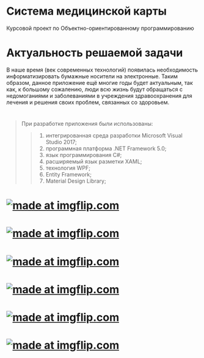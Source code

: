 # Система медицинской карты
Курсовой проект по Объектно-ориентированному программированию

# Актуальность решаемой задачи
В наше время (век современных технологий) появилась необходимость информатизировать бумажные носители на электронные.
	Таким образом, данное приложение ещё многие годы будет актуальным, так как, к большому сожалению, люди всю жизнь будут обращаться с недомоганиями и заболеваниями в учреждения здравоохранения для лечения и решения своих проблем, связанных со здоровьем.

#
> При разработке приложения были использованы:
>> 1.  интегрированная среда разработки Microsoft Visual Studio 2017;
>> 2.  программная платформа .NET Framework 5.0;
>> 3.  язык программирования C#;
>> 4. расширяемый язык разметки XAML;
>> 5. технология WPF;
>> 6. Entity Framework;
>> 7.  Material Design Library;

# <a href="https://imgflip.com/gif/2axs1u"><img src="https://i.imgflip.com/2axs1u.gif" title="made at imgflip.com"/></a>
# <a href="https://imgflip.com/gif/2axsg6"><img src="https://i.imgflip.com/2axsg6.gif" title="made at imgflip.com"/></a>
# <a href="https://imgflip.com/gif/2axsmh"><img src="https://i.imgflip.com/2axsmh.gif" title="made at imgflip.com"/></a>
# <a href="https://imgflip.com/gif/2axsru"><img src="https://i.imgflip.com/2axsru.gif" title="made at imgflip.com"/></a>
# <a href="https://imgflip.com/gif/2axsuq"><img src="https://i.imgflip.com/2axsuq.gif" title="made at imgflip.com"/></a>
# <a href="https://imgflip.com/gif/2axsxk"><img src="https://i.imgflip.com/2axsxk.gif" title="made at imgflip.com"/></a>
